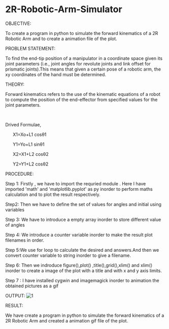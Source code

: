 # 2R-Robotic-Arm-Simulator
OBJECTIVE:

To create a program in python to simulate the forward kinematics of a 2R Robotic Arm and to create a animation file of the plot.

PROBLEM STATEMENT:

To find the end-tip position of a manipulator in a coordinate space given its joint parameters (i.e., joint angles for revolute joints and link offset for prismatic joints).This means that given a certain pose of a robotic arm, the xy coordinates of the hand must be determined.

THEORY:

Forward kinematics refers to the use of the kinematic equations of a robot to compute the position of the end-effector from specified values for the joint parameters.

                                

Drived Formulae,

      X1=Xo+L1 cosθ1

      Y1=Yo+L1 sinθ1

      X2=X1+L2 cosθ2

      Y2=Y1+L2 cosθ2

PROCEDURE:

Step 1: Firstly , we have to import the requried module . Here I have imported 'math' and 'matplotlib.pyplot' as py inorder to perform maths calculation and to plot the result respectively.

Step2: Then we have to define the set of values for angles and initial using variables

Step 3: We have to introduce a empty array inorder to store different value of angles

Step 4: We introduce a counter variable inorder to make the result plot filenames in order.

Step 5:We use for loop to calculate the desired and answers.And then we convert counter variable to string inorder to give a filename.

Step 6: Then we indroduce figure(),plot() ,title(),grid(),xlim() and xlim() inorder to create a image of the plot with a title and with x and y axis limits.

Step 7 : I have installed cygwin and imagemagick inorder to animation the obtained pictures as a gif


OUTPUT:
![1](https://user-images.githubusercontent.com/104487026/179734790-170b4e39-4a72-457a-bbdf-bcfd87913844.gif)

RESULT:

We have create a program in python to simulate the forward kinematics of a 2R Robotic Arm and created a animation gif file of the plot.
